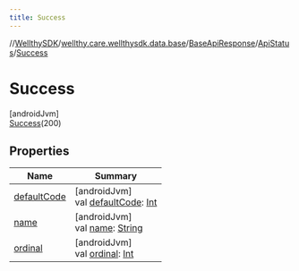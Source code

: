 ```yaml
---
title: Success
---
```

//[WellthySDK](../../../../../index.html)/[wellthy.care.wellthysdk.data.base](../../../index.html)/[BaseApiResponse](../../index.html)/[ApiStatus](../index.html)/[Success](index.html)



# Success



[androidJvm]\
[Success](index.html)(200)



## Properties


| Name | Summary |
|---|---|
| [defaultCode](../default-code.html) | [androidJvm]<br>val [defaultCode](../default-code.html): [Int](https://kotlinlang.org/api/latest/jvm/stdlib/kotlin/-int/index.html) |
| [name](../../../../wellthy.care.wellthysdk.utils/-google-fit-syncing-manager/-syncing-data-type/-s-t-e-p-s/index.html#-372974862%2FProperties%2F-1123460525) | [androidJvm]<br>val [name](../../../../wellthy.care.wellthysdk.utils/-google-fit-syncing-manager/-syncing-data-type/-s-t-e-p-s/index.html#-372974862%2FProperties%2F-1123460525): [String](https://kotlinlang.org/api/latest/jvm/stdlib/kotlin/-string/index.html) |
| [ordinal](../../../../wellthy.care.wellthysdk.utils/-google-fit-syncing-manager/-syncing-data-type/-s-t-e-p-s/index.html#-739389684%2FProperties%2F-1123460525) | [androidJvm]<br>val [ordinal](../../../../wellthy.care.wellthysdk.utils/-google-fit-syncing-manager/-syncing-data-type/-s-t-e-p-s/index.html#-739389684%2FProperties%2F-1123460525): [Int](https://kotlinlang.org/api/latest/jvm/stdlib/kotlin/-int/index.html) |

